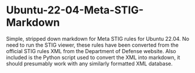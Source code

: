# Ubuntu-22-04-Meta-STIG-Markdown
Simple, stripped down markdown for Meta STIG rules for Ubuntu 22.04. No need to run the STIG viewer, these rules have been converted from the official STIG rules XML from the Department of Defense website. Also included is the Python script used to convert the XML into markdown, it should presumably work with any similarly formatted XML database.
